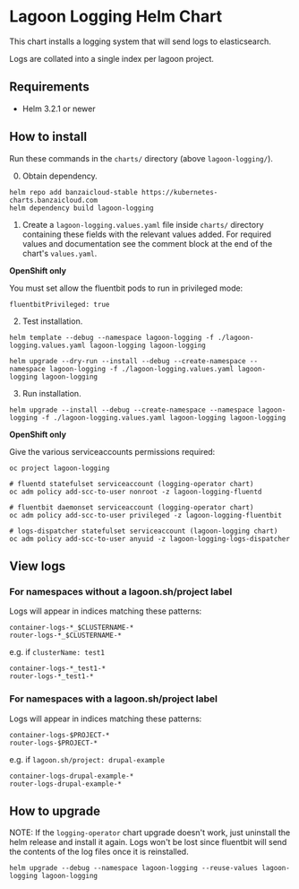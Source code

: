 # Lagoon Logging Helm Chart

This chart installs a logging system that will send logs to elasticsearch.

Logs are collated into a single index per lagoon project.

## Requirements

- Helm 3.2.1 or newer

## How to install

Run these commands in the `charts/` directory (above `lagoon-logging/`).

0. Obtain dependency.

```
helm repo add banzaicloud-stable https://kubernetes-charts.banzaicloud.com
helm dependency build lagoon-logging
```

1. Create a `lagoon-logging.values.yaml` file inside `charts/` directory containing these fields with the relevant values added.
   For required values and documentation see the comment block at the end of the chart's `values.yaml`.

**OpenShift only**

You must set allow the fluentbit pods to run in privileged mode:

```
fluentbitPrivileged: true
```

2. Test installation.

```
helm template --debug --namespace lagoon-logging -f ./lagoon-logging.values.yaml lagoon-logging lagoon-logging
```

```
helm upgrade --dry-run --install --debug --create-namespace --namespace lagoon-logging -f ./lagoon-logging.values.yaml lagoon-logging lagoon-logging
```

3. Run installation.

```
helm upgrade --install --debug --create-namespace --namespace lagoon-logging -f ./lagoon-logging.values.yaml lagoon-logging lagoon-logging
```

**OpenShift only**

Give the various serviceaccounts permissions required:
```
oc project lagoon-logging

# fluentd statefulset serviceaccount (logging-operator chart)
oc adm policy add-scc-to-user nonroot -z lagoon-logging-fluentd

# fluentbit daemonset serviceaccount (logging-operator chart)
oc adm policy add-scc-to-user privileged -z lagoon-logging-fluentbit

# logs-dispatcher statefulset serviceaccount (lagoon-logging chart)
oc adm policy add-scc-to-user anyuid -z lagoon-logging-logs-dispatcher
```

## View logs

### For namespaces without a lagoon.sh/project label

Logs will appear in indices matching these patterns:

```
container-logs-*_$CLUSTERNAME-*
router-logs-*_$CLUSTERNAME-*
```

e.g. if `clusterName: test1`

```
container-logs-*_test1-*
router-logs-*_test1-*
```

### For namespaces with a lagoon.sh/project label

Logs will appear in indices matching these patterns:

```
container-logs-$PROJECT-*
router-logs-$PROJECT-*
```

e.g. if `lagoon.sh/project: drupal-example`

```
container-logs-drupal-example-*
router-logs-drupal-example-*
```

## How to upgrade

NOTE: If the `logging-operator` chart upgrade doesn't work, just uninstall the helm release and install it again. Logs won't be lost since fluentbit will send the contents of the log files once it is reinstalled.

```
helm upgrade --debug --namespace lagoon-logging --reuse-values lagoon-logging lagoon-logging
```
